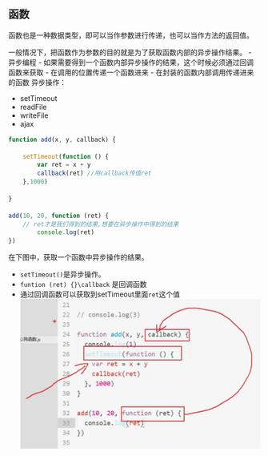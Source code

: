 ## 函数
函数也是一种数据类型，即可以当作参数进行传递，也可以当作方法的返回值。

一般情况下，把函数作为参数的目的就是为了获取函数内部的异步操作结果。
    - 异步编程
    - 如果需要得到一个函数内部异步操作的结果，这个时候必须通过回调函数来获取
    - 在调用的位置传递一个函数进来
    - 在封装的函数内部调用传递进来的函数
异步操作：
- setTimeout
- readFile
- writeFile
- ajax

```javascript
function add(x, y, callback) {

    setTimeout(function () {
        var ret = x + y
        callback(ret) //用callback传值ret
    },1000)

}

add(10, 20, function (ret) {
    // ret才是我们得到的结果,想要在异步操作中得到的结果
        console.log(ret)
})
```
在下图中，获取一个函数中异步操作的结果。   
- `setTimeout()`是异步操作。
- `funtion (ret) {}\callback` 是回调函数
- 通过回调函数可以获取到setTimeout里面`ret`这个值
![](https://raw.githubusercontent.com/nickwilling/figurebed/master/img/20191210110801.png)